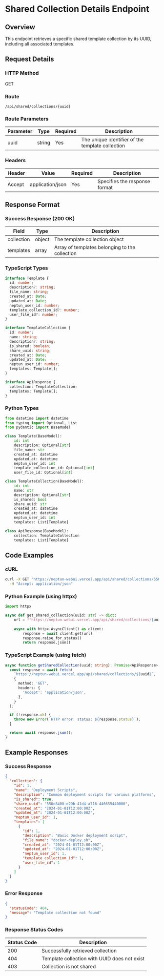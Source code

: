 # Shared Collection Details Endpoint

## Overview

This endpoint retrieves a specific shared template collection by its UUID, including all associated templates.

## Request Details

### HTTP Method

GET

### Route

`/api/shared/collections/{uuid}`

### Route Parameters

| Parameter | Type   | Required | Description                                     |
|-----------|--------|----------|-------------------------------------------------|
| uuid      | string | Yes      | The unique identifier of the template collection |

### Headers

| Header          | Value            | Required | Description                    |
|-----------------|------------------|----------|--------------------------------|
| Accept          | application/json | Yes      | Specifies the response format |

## Response Format

### Success Response (200 OK)

| Field       | Type   | Description                                     |
|-------------|--------|-------------------------------------------------|
| collection  | object | The template collection object                  |
| templates   | array  | Array of templates belonging to the collection  |

### TypeScript Types

```typescript
interface Template {
  id: number;
  description?: string;
  file_name: string;
  created_at: Date;
  updated_at: Date;
  neptun_user_id: number;
  template_collection_id?: number;
  user_file_id?: number;
}

interface TemplateCollection {
  id: number;
  name: string;
  description?: string;
  is_shared: boolean;
  share_uuid: string;
  created_at: Date;
  updated_at: Date;
  neptun_user_id: number;
  templates: Template[];
}

interface ApiResponse {
  collection: TemplateCollection;
  templates: Template[];
}
```

### Python Types

```python
from datetime import datetime
from typing import Optional, List
from pydantic import BaseModel

class Template(BaseModel):
    id: int
    description: Optional[str]
    file_name: str
    created_at: datetime
    updated_at: datetime
    neptun_user_id: int
    template_collection_id: Optional[int]
    user_file_id: Optional[int]

class TemplateCollection(BaseModel):
    id: int
    name: str
    description: Optional[str]
    is_shared: bool
    share_uuid: str
    created_at: datetime
    updated_at: datetime
    neptun_user_id: int
    templates: List[Template]

class ApiResponse(BaseModel):
    collection: TemplateCollection
    templates: List[Template]
```

## Code Examples

### cURL

```bash
curl -X GET "https://neptun-webui.vercel.app/api/shared/collections/550e8400-e29b-41d4-a716-446655440000" \
  -H "Accept: application/json"
```

### Python Example (using httpx)

```python
import httpx

async def get_shared_collection(uuid: str) -> dict:
    url = f"https://neptun-webui.vercel.app/api/shared/collections/{uuid}"
    
    async with httpx.AsyncClient() as client:
        response = await client.get(url)
        response.raise_for_status()
        return response.json()
```

### TypeScript Example (using fetch)

```typescript
async function getSharedCollection(uuid: string): Promise<ApiResponse> {
  const response = await fetch(
    `https://neptun-webui.vercel.app/api/shared/collections/${uuid}`,
    {
      method: 'GET',
      headers: {
        'Accept': 'application/json',
      },
    }
  );

  if (!response.ok) {
    throw new Error(`HTTP error! status: ${response.status}`);
  }

  return await response.json();
}
```

## Example Responses

### Success Response

```json
{
  "collection": {
    "id": 1,
    "name": "Deployment Scripts",
    "description": "Common deployment scripts for various platforms",
    "is_shared": true,
    "share_uuid": "550e8400-e29b-41d4-a716-446655440000",
    "created_at": "2024-01-01T12:00:00Z",
    "updated_at": "2024-01-01T12:00:00Z",
    "neptun_user_id": 1,
    "templates": [
      {
        "id": 1,
        "description": "Basic Docker deployment script",
        "file_name": "docker-deploy.sh",
        "created_at": "2024-01-01T12:00:00Z",
        "updated_at": "2024-01-01T12:00:00Z",
        "neptun_user_id": 1,
        "template_collection_id": 1,
        "user_file_id": 1
      }
    ]
  }
}
```

### Error Response

```json
{
  "statusCode": 404,
  "message": "Template collection not found"
}
```

### Response Status Codes

| Status Code | Description                                |
|-------------|--------------------------------------------|
| 200         | Successfully retrieved collection          |
| 404         | Template collection with UUID does not exist |
| 403         | Collection is not shared                   |
